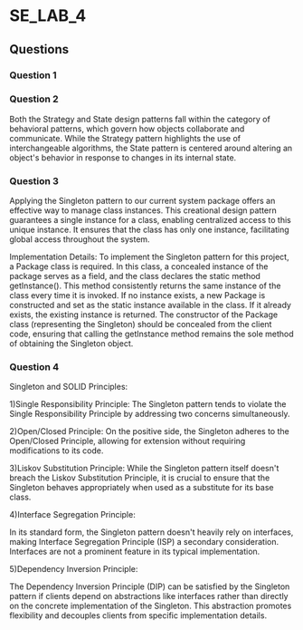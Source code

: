 # SE_LAB_4

<h2>Questions</h2>
<h3>Question 1</h3>

<h3>Question 2</h3>
<p>Both the Strategy and State design patterns fall within the category of behavioral patterns, which govern how objects collaborate and communicate. While the Strategy pattern highlights the use of interchangeable algorithms, the State pattern is centered around altering an object's behavior in response to changes in its internal state.</p>

<h3>Question 3</h3>
<p>Applying the Singleton pattern to our current system package offers an effective way to manage class instances. This creational design pattern guarantees a single instance for a class, enabling centralized access to this unique instance. It ensures that the class has only one instance, facilitating global access throughout the system.</p>

<p>Implementation Details: To implement the Singleton pattern for this project, a Package class is required. In this class, a concealed instance of the package serves as a field, and the class declares the static method getInstance(). This method consistently returns the same instance of the class every time it is invoked. If no instance exists, a new Package is constructed and set as the static instance available in the class. If it already exists, the existing instance is returned. The constructor of the Package class (representing the Singleton) should be concealed from the client code, ensuring that calling the getInstance method remains the sole method of obtaining the Singleton object.</p>

<h3>Question 4</h3>
<p>Singleton and SOLID Principles:</p>

<p>1)Single Responsibility Principle:
The Singleton pattern tends to violate the Single Responsibility Principle by addressing two concerns simultaneously.</p>

<p>2)Open/Closed Principle:
On the positive side, the Singleton adheres to the Open/Closed Principle, allowing for extension without requiring modifications to its code.</p>

<p>3)Liskov Substitution Principle:
While the Singleton pattern itself doesn't breach the Liskov Substitution Principle, it is crucial to ensure that the Singleton behaves appropriately when used as a substitute for its base class.
</p>

<p>4)Interface Segregation Principle:
<p>In its standard form, the Singleton pattern doesn't heavily rely on interfaces, making Interface Segregation Principle (ISP) a secondary consideration. Interfaces are not a prominent feature in its typical implementation.</p>

<p>5)Dependency Inversion Principle:</p>
<p>The Dependency Inversion Principle (DIP) can be satisfied by the Singleton pattern if clients depend on abstractions like interfaces rather than directly on the concrete implementation of the Singleton. This abstraction promotes flexibility and decouples clients from specific implementation details.</p>

